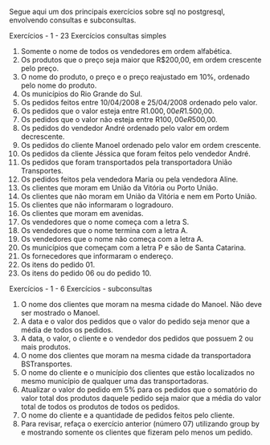 Segue aqui um dos principais exercícios sobre sql no postgresql, envolvendo consultas e subconsultas.

Exercícios - 1 - 23
Exercícios consultas simples

1. Somente o nome de todos os vendedores em ordem alfabética.
2. Os produtos que o preço seja maior que R$200,00, em ordem crescente pelo preço.
3. O nome do produto, o preço e o preço reajustado em 10%, ordenado pelo nome do produto.
4. Os municípios do Rio Grande do Sul.
5. Os pedidos feitos entre 10/04/2008 e 25/04/2008 ordenado pelo valor.
6. Os pedidos que o valor esteja entre R$1.000,00 e R$1.500,00.
7. Os pedidos que o valor não esteja entre R$100,00 e R$500,00.
8. Os pedidos do vendedor André ordenado pelo valor em ordem decrescente.
9. Os pedidos do cliente Manoel ordenado pelo valor em ordem crescente.
10. Os pedidos da cliente Jéssica que foram feitos pelo vendedor André.
11. Os pedidos que foram transportados pela transportadora União Transportes.
12. Os pedidos feitos pela vendedora Maria ou pela vendedora Aline.
13. Os clientes que moram em União da Vitória ou Porto União.
14. Os clientes que não moram em União da Vitória e nem em Porto União.
15. Os clientes que não informaram o logradouro.
16. Os clientes que moram em avenidas.
17. Os vendedores que o nome começa com a letra S.
18. Os vendedores que o nome termina com a letra A.
19. Os vendedores que o nome não começa com a letra A.
20. Os municípios que começam com a letra P e são de Santa Catarina.
21. Os fornecedores que informaram o endereço.
22. Os itens do pedido 01.
23. Os itens do pedido 06 ou do pedido 10.

Exercícios - 1 - 6
Exercícios - subconsultas
1. O nome dos clientes que moram na mesma cidade do Manoel. Não deve ser mostrado o Manoel.
2. A data e o valor dos pedidos que o valor do pedido seja menor que a média de todos os pedidos.
3. A data, o valor, o cliente e o vendedor dos pedidos que possuem 2 ou mais produtos.
4. O nome dos clientes que moram na mesma cidade da transportadora BSTransportes.
5. O nome do cliente e o município dos clientes que estão localizados no mesmo município de qualquer uma das transportadoras.
6. Atualizar o valor do pedido em 5% para os pedidos que o somatório do valor total dos produtos daquele pedido seja maior que a média do valor total de todos os produtos de todos os pedidos.
7. O nome do cliente e a quantidade de pedidos feitos pelo cliente.
8. Para revisar, refaça o exercício anterior (número 07) utilizando group by e mostrando somente os clientes que fizeram pelo menos um pedido.